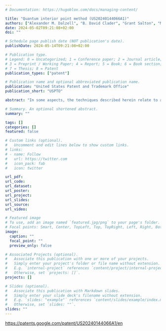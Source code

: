 ```yaml
---
# Documentation: https://hugoblox.com/docs/managing-content/

title: "Quantum interior point method (US20240144066A1)"
authors: ["Alexander M. Dalzell", "B. David Clader", "Grant Salton", "Mario Berta", "Cedrick Yen-Yu Lin", "David Bader", "William J. Zeng"]
date: 2024-05-02T09:21:08+02:00
doi: ""

# Schedule page publish date (NOT publication's date).
publishDate: 2024-05-14T09:21:08+02:00

# Publication type.
# Legend: 0 = Uncategorized; 1 = Conference paper; 2 = Journal article;
# 3 = Preprint / Working Paper; 4 = Report; 5 = Book; 6 = Book section;
# 7 = Thesis; 8 = Patent
publication_types: ["patent"]

# Publication name and optional abbreviated publication name.
publication: "United States Patent and Trademark Office"
publication_short: "USPTO"

abstract: "In some aspects, the techniques described herein relate to a quantum method for solving a second-order cone program (SOCP) instance, the method including: defining a Newton system for the SOCP instance by constructing matrix G and vector h based on the SOCP instance; preconditioning matrix G and vector h via row normalization to reduce a condition number of matrix G; iteratively determining u until a predetermined iteration condition is met, the iterations including: causing a quantum computing system to apply matrix G and vector h to a quantum linear system solver (QLSS) to generate a quantum state; causing the quantum computing system to perform quantum state tomography on the quantum state; and updating a value of u based on a current value of u and the output of the quantum state tomography; and determining a solution to the SOCP instance based on the updated value of u."

# Summary. An optional shortened abstract.
summary: ""

tags: []
categories: []
featured: false

# Custom links (optional).
#   Uncomment and edit lines below to show custom links.
# links:
# - name: Follow
#   url: https://twitter.com
#   icon_pack: fab
#   icon: twitter

url_pdf:
url_code:
url_dataset:
url_poster:
url_project:
url_slides:
url_source:
url_video:

# Featured image
# To use, add an image named `featured.jpg/png` to your page's folder. 
# Focal points: Smart, Center, TopLeft, Top, TopRight, Left, Right, BottomLeft, Bottom, BottomRight.
image:
  caption: ""
  focal_point: ""
  preview_only: false

# Associated Projects (optional).
#   Associate this publication with one or more of your projects.
#   Simply enter your project's folder or file name without extension.
#   E.g. `internal-project` references `content/project/internal-project/index.md`.
#   Otherwise, set `projects: []`.
projects: []

# Slides (optional).
#   Associate this publication with Markdown slides.
#   Simply enter your slide deck's filename without extension.
#   E.g. `slides: "example"` references `content/slides/example/index.md`.
#   Otherwise, set `slides: ""`.
slides: ""
---
```


https://patents.google.com/patent/US20240144066A1/en
